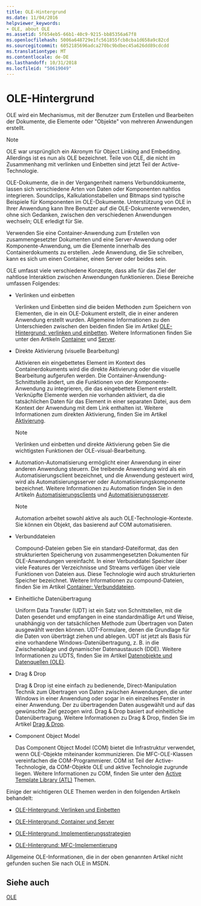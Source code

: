 ```yaml
---
title: OLE-Hintergrund
ms.date: 11/04/2016
helpviewer_keywords:
- OLE, about OLE
ms.assetid: 5f654eb5-66b1-40c9-9215-bb85356a67f8
ms.openlocfilehash: 5006a648729e1fc561855fcb8cba1d658a9c82cd
ms.sourcegitcommit: 6052185696adca270bc9bdbec45a626dd89cdcdd
ms.translationtype: MT
ms.contentlocale: de-DE
ms.lasthandoff: 10/31/2018
ms.locfileid: "50619049"
---
```

# <a name="ole-background"></a>OLE-Hintergrund

OLE wird ein Mechanismus, mit der Benutzer zum Erstellen und Bearbeiten der Dokumente, die Elemente oder "Objekte" von mehreren Anwendungen erstellt.

> [!NOTE]
>  OLE war ursprünglich ein Akronym für Object Linking and Embedding. Allerdings ist es nun als OLE bezeichnet. Teile von OLE, die nicht im Zusammenhang mit verlinken und Einbetten sind jetzt Teil der Active-Technologie.

OLE-Dokumente, die in der Vergangenheit namens Verbunddokumente, lassen sich verschiedene Arten von Daten oder Komponenten nahtlos integrieren. Soundclips, Kalkulationstabellen und Bitmaps sind typische Beispiele für Komponenten im OLE-Dokumente. Unterstützung von OLE in Ihrer Anwendung kann Ihre Benutzer auf die OLE-Dokumente verwenden, ohne sich Gedanken, zwischen den verschiedenen Anwendungen wechseln; OLE erledigt für Sie.

Verwenden Sie eine Container-Anwendung zum Erstellen von zusammengesetzter Dokumenten und eine Server-Anwendung oder Komponente-Anwendung, um die Elemente innerhalb des Containerdokuments zu erstellen. Jede Anwendung, die Sie schreiben, kann es sich um einen Container, einen Server oder beides sein.

OLE umfasst viele verschiedene Konzepte, dass alle für das Ziel der nahtlose Interaktion zwischen Anwendungen funktionieren. Diese Bereiche umfassen Folgendes:

- Verlinken und einbetten

   Verlinken und Einbetten sind die beiden Methoden zum Speichern von Elementen, die in ein OLE-Dokument erstellt, die in einer anderen Anwendung erstellt wurden. Allgemeine Informationen zu den Unterschieden zwischen den beiden finden Sie im Artikel [OLE-Hintergrund: verlinken und einbetten](../mfc/ole-background-linking-and-embedding.md). Weitere Informationen finden Sie unter den Artikeln [Container](../mfc/containers.md) und [Server](../mfc/servers.md).

- Direkte Aktivierung (visuelle Bearbeitung)

   Aktivieren ein eingebettetes Element im Kontext des Containerdokuments wird die direkte Aktivierung oder die visuelle Bearbeitung aufgerufen werden. Die Container-Anwendung-Schnittstelle ändert, um die Funktionen von der Komponente-Anwendung zu integrieren, die das eingebettete Element erstellt. Verknüpfte Elemente werden nie vorhanden aktiviert, da die tatsächlichen Daten für das Element in einer separaten Datei, aus dem Kontext der Anwendung mit dem Link enthalten ist. Weitere Informationen zum direkten Aktivierung, finden Sie im Artikel [Aktivierung](../mfc/activation-cpp.md).

   > [!NOTE]
   > Verlinken und einbetten und direkte Aktivierung geben Sie die wichtigsten Funktionen der OLE-visual-Bearbeitung.

- Automation-Automatisierung ermöglicht einer Anwendung in einer anderen Anwendung steuern. Die treibende Anwendung wird als ein Automatisierungsclient bezeichnet, und die Anwendung gesteuert wird, wird als Automatisierungsserver oder Automatisierungskomponente bezeichnet. Weitere Informationen zu Automation finden Sie in den Artikeln [Automatisierungsclients](../mfc/automation-clients.md) und [Automatisierungsserver](../mfc/automation-servers.md).

   > [!NOTE]
   > Automation arbeitet sowohl aktive als auch OLE-Technologie-Kontexte. Sie können ein Objekt, das basierend auf COM automatisieren.

- Verbunddateien

   Compound-Dateien geben Sie ein standard-Dateiformat, das den strukturierten Speicherung von zusammengesetzten Dokumenten für OLE-Anwendungen vereinfacht. In einer Verbunddatei Speicher über viele Features der Verzeichnisse und Streams verfügen über viele Funktionen von Dateien aus. Diese Technologie wird auch strukturierten Speicher bezeichnet. Weitere Informationen zu compound-Dateien, finden Sie im Artikel [Container: Verbunddateien](../mfc/containers-compound-files.md).

- Einheitliche Datenübertragung

   Uniform Data Transfer (UDT) ist ein Satz von Schnittstellen, mit die Daten gesendet und empfangen in eine standardmäßige Art und Weise, unabhängig von der tatsächlichen Methode zum Übertragen von Daten ausgewählt werden können. UDT-Formulare, denen die Grundlage für die Daten von überträgt ziehen und ablegen. UDT ist jetzt als Basis für eine vorhandene Windows-Datenübertragung, z. B. in die Zwischenablage und dynamischer Datenaustausch (DDE). Weitere Informationen zu UDTS, finden Sie im Artikel [Datenobjekte und Datenquellen (OLE)](../mfc/data-objects-and-data-sources-ole.md).

- Drag & Drop

   Drag & Drop ist eine einfach zu bedienende, Direct-Manipulation Technik zum Übertragen von Daten zwischen Anwendungen, die unter Windows in einer Anwendung oder sogar in ein einzelnes Fenster in einer Anwendung. Der zu übertragenden Daten ausgewählt und auf das gewünschte Ziel gezogen wird. Drag & Drop basiert auf einheitliche Datenübertragung. Weitere Informationen zu Drag & Drop, finden Sie im Artikel [Drag & Drop](../mfc/drag-and-drop-ole.md).

- Component Object Model

   Das Component Object Model (COM) bietet die Infrastruktur verwendet, wenn OLE-Objekte miteinander kommunizieren. Die MFC-OLE-Klassen vereinfachen die COM-Programmierer. COM ist Teil der Active-Technologie, da COM-Objekte OLE und aktive Technologie zugrunde liegen. Weitere Informationen zu COM, finden Sie unter den [Active Template Library (ATL)](../atl/active-template-library-atl-concepts.md) Themen.

Einige der wichtigeren OLE Themen werden in den folgenden Artikeln behandelt:

- [OLE-Hintergrund: Verlinken und Einbetten](../mfc/ole-background-linking-and-embedding.md)

- [OLE-Hintergrund: Container und Server](../mfc/ole-background-containers-and-servers.md)

- [OLE-Hintergrund: Implementierungsstrategien](../mfc/ole-background-implementation-strategies.md)

- [OLE-Hintergrund: MFC-Implementierung](../mfc/ole-background-mfc-implementation.md)

Allgemeine OLE-Informationen, die in der oben genannten Artikel nicht gefunden suchen Sie nach OLE in MSDN.

## <a name="see-also"></a>Siehe auch

[OLE](../mfc/ole-in-mfc.md)

